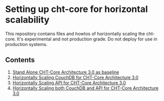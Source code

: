 # Setting up cht-core for horizontal scalability

This repository contains files and howtos of horizontally scaling the cht-core. It's experimental and not production grade. Do not deploy for use in production systems.

## Contents

1. [Stand Alone CHT-Core Architecture 3.0 as baseline](https://github.com/medic/cht-core-scalability/tree/main/stand-alone-archv3)
2. [Horizontally Scaling CouchDB for CHT-Core Architecture 3.0](https://github.com/medic/cht-core-scalability/tree/main/scaling-couchdb)
3. [Horizontally Scaling API for CHT-Core Architecture 3.0](https://github.com/medic/cht-core-scalability/tree/main/scaling-api)
4. [Horizontally Scaling both CouchDB and API for CHT-Core Architecture 3.0](https://github.com/medic/cht-core-scalability/tree/main/scaling-couchdb-and-api)

